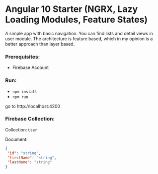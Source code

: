 # Angular 10 Starter (NGRX, Lazy Loading Modules, Feature States) 

A simple app with basic navigation. You can find lists and detail views in user module.
The architecture is feature based, which in my opinion is a better approach than layer based.

### Prerequisites:
- Firebase Account

### Run: 
- `npm install`
- `npm run`

go to http://localhost:4200

### Firebase Collection:

Collection: `User`

Document:
````json
{
 "id": "string",
 "firstName": "string",
 "lastName": "string"
}
````
